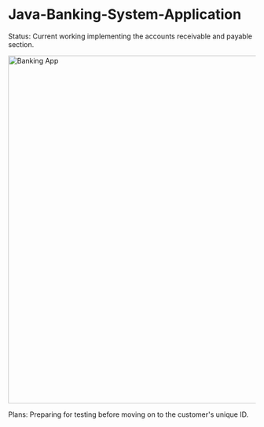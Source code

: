 # Java-Banking-System-Application


Status: Current working implementing the accounts receivable and payable section.

<img width="709" alt="Banking App" src="https://user-images.githubusercontent.com/84526474/144995221-078d38ad-2ad5-42f8-8dcb-a6c518943419.png">


Plans: Preparing for testing before moving on to the customer's unique ID.

